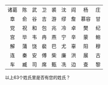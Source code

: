 |  |  |  |  |  |  |  |  |  |
| :----: | :----: | :----: | :----: | :----: | :----: | :----: | :----: | :----: |
| 诸葛 | 陈 | 武 | 卫 | 裘 | 沈 | 阎 | 杨 | 庄 |
| 章 | 俞 | 谷 | 吉 | 游 | 缪 | 詹 | 慕容 | 甘 |
| 党 | 祝 | 和 | 包 | 兆 | 冷 | 卓 | 樊 | 纪 |
| 宫 | 毕 | 韦 | 冉 | 燕 | 宁 | 辛 | 蒙 | 鲍 |
| 解 | 蒲 | 饶 | 裴 | 巴 | 尤 | 辜 | 阳 | 穆 |
| 连 | 秦 | 安 | 傅 | 柴 | 廉 | 洪 | 展 | 古 |
| 车 | 臧 | 司 | 席 | 甄 | 冼 | 边 | 查 | 黎 |

以上63个姓氏里是否有您的姓氏？
